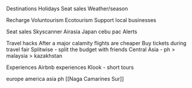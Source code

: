 Destinations
Holidays
Seat sales
Weather/season

Recharge
Voluntourism
Ecotourism
Support local businesses

Seat sales
Skyscanner
Airasia
Japan cebu pac
Alerts

Travel hacks
After a major calamity flights are cheaper
Buy tickets during travel fair
Splitwise - split the budget with friends
Central Asia - ph > malaysia > kazakhstan

Experiences
Airbnb experiences
Klook - short tours

europe america asia ph
[[Naga Camarines Sur]]